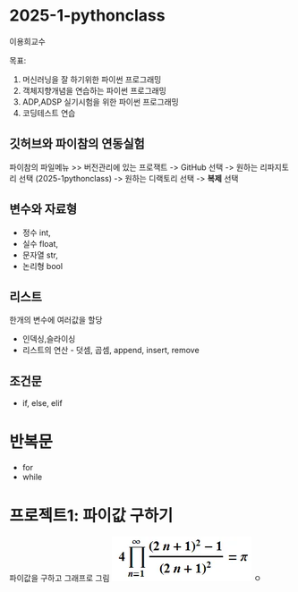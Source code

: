 # 2025-1-pythonclass
이용희교수

목표: 

1. 머신러닝을 잘 하기위한 파이썬 프로그래밍
2. 객체지향개념을 연습하는 파이썬 프로그래밍
3. ADP,ADSP 실기시험을 위한 파이썬 프로그래밍
4. 코딩테스트 연습

## 깃허브와 파이참의 연동실험
파이참의 파일메뉴 >> 버전관리에 있는 프로잭트 -> GitHub 선택
-> 원하는 리파지토리 선택 (2025-1pythonclass) -> 원하는 디랙토리 선택
-> **복제** 선택 

## 변수와 자료형
 - 정수 int, 
 - 실수 float, 
 - 문자열 str, 
 - 논리형 bool

## 리스트
한개의 변수에 여러값을 할당
- 인덱싱,슬라이싱
- 리스트의 연산 - 덧셈, 곱셈, append, insert, remove

## 조건문
- if, else, elif

# 반복문
- for 
- while

# 프로젝트1: 파이값 구하기
파이값을 구하고 그래프로 그림
![img.png](img.png)
ㅇ

 